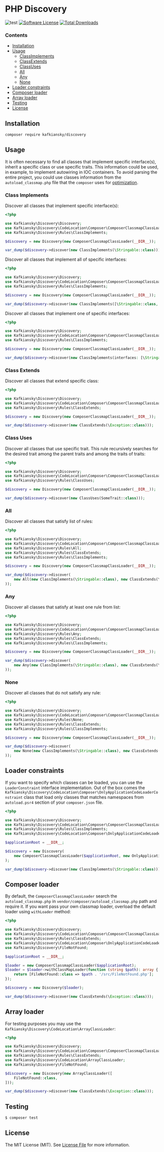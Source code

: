 # PHP Discovery

![test](https://github.com/kafkiansky/discovery/workflows/test/badge.svg?event=push)
[![Software License](https://img.shields.io/badge/license-MIT-brightgreen.svg?style=flat-square)](LICENSE)
[![Total Downloads](https://img.shields.io/packagist/dt/kafkiansky/discovery.svg?style=flat-square)](https://packagist.org/packages/kafkiansky/discovery)

### Contents

- [Installation](#installation)
- [Usage](#usage)
  - [ClassImplements](#class-implements)
  - [ClassExtends](#class-extends)
  - [ClassUses](#class-uses)
  - [All](#all)
  - [Any](#any)
  - [None](#none)
- [Loader constraints](#loader-constraints)
- [Composer loader](#composer-loader)
- [Array loader](#array-loader)
- [Testing](#testing)
- [License](#license)

## Installation

```bash
composer require kafkiansky/discovery
```

## Usage

It is often necessary to find all classes that implement specific interface(s), inherit a specific class or use specific traits.
This information could be used, in example, to implement autowiring in IOC containers. To avoid parsing the entire project, you could use classes information from the `autoload_classmap.php` file that the `composer` uses for [optimization](https://getcomposer.org/doc/articles/autoloader-optimization.md).

### Class Implements

Discover all classes that implement specific interface(s):

```php
<?php

use Kafkiansky\Discovery\Discovery;
use Kafkiansky\Discovery\CodeLocation\Composer\ComposerClassmapClassLoader;
use Kafkiansky\Discovery\Rules\ClassImplements;

$discovery = new Discovery(new ComposerClassmapClassLoader(__DIR__));

var_dump($discovery->discover(new ClassImplements(\Stringable::class))); // discover all interfaces that implement the Stringable interface.
```

Discover all classes that implement all of specific interfaces:

```php
<?php

use Kafkiansky\Discovery\Discovery;
use Kafkiansky\Discovery\CodeLocation\Composer\ComposerClassmapClassLoader;
use Kafkiansky\Discovery\Rules\ClassImplements;

$discovery = new Discovery(new ComposerClassmapClassLoader(__DIR__));

var_dump($discovery->discover(new ClassImplements([\Stringable::class, \ArrayAccess::class])));
```

Discover all classes that implement one of specific interfaces:

```php
<?php

use Kafkiansky\Discovery\Discovery;
use Kafkiansky\Discovery\CodeLocation\Composer\ComposerClassmapClassLoader;
use Kafkiansky\Discovery\Rules\ClassImplements;

$discovery = new Discovery(new ComposerClassmapClassLoader(__DIR__));

var_dump($discovery->discover(new ClassImplements(interfaces: [\Stringable::class, \ArrayAccess::class], implementsAll: false)));
```

### Class Extends

Discover all classes that extend specific class:

```php
<?php

use Kafkiansky\Discovery\Discovery;
use Kafkiansky\Discovery\CodeLocation\Composer\ComposerClassmapClassLoader;
use Kafkiansky\Discovery\Rules\ClassExtends;

$discovery = new Discovery(new ComposerClassmapClassLoader(__DIR__));

var_dump($discovery->discover(new ClassExtends(\Exception::class)));
```

### Class Uses

Discover all classes that use specific trait. This rule recursively searches for the desired trait among the parent traits and among the traits of traits:

```php
<?php

use Kafkiansky\Discovery\Discovery;
use Kafkiansky\Discovery\CodeLocation\Composer\ComposerClassmapClassLoader;
use Kafkiansky\Discovery\Rules\ClassUses;

$discovery = new Discovery(new ComposerClassmapClassLoader(__DIR__));

var_dump($discovery->discover(new ClassUses(SomeTrait::class)));
```

### All

Discover all classes that satisfy list of rules:

```php
<?php

use Kafkiansky\Discovery\Discovery;
use Kafkiansky\Discovery\CodeLocation\Composer\ComposerClassmapClassLoader;
use Kafkiansky\Discovery\Rules\All;
use Kafkiansky\Discovery\Rules\ClassExtends;
use Kafkiansky\Discovery\Rules\ClassImplements;

$discovery = new Discovery(new ComposerClassmapClassLoader(__DIR__));

var_dump($discovery->discover(
    new All(new ClassImplements(\Stringable::class), new ClassExtends(\Exception::class))
));
```

### Any

Discover all classes that satisfy at least one rule from list:

```php
<?php

use Kafkiansky\Discovery\Discovery;
use Kafkiansky\Discovery\CodeLocation\Composer\ComposerClassmapClassLoader;
use Kafkiansky\Discovery\Rules\Any;
use Kafkiansky\Discovery\Rules\ClassExtends;
use Kafkiansky\Discovery\Rules\ClassImplements;

$discovery = new Discovery(new ComposerClassmapClassLoader(__DIR__));

var_dump($discovery->discover(
    new Any(new ClassImplements(\Stringable::class), new ClassExtends(\Exception::class))
));
```

### None

Discover all classes that do not satisfy any rule:

```php
<?php

use Kafkiansky\Discovery\Discovery;
use Kafkiansky\Discovery\CodeLocation\Composer\ComposerClassmapClassLoader;
use Kafkiansky\Discovery\Rules\None;
use Kafkiansky\Discovery\Rules\ClassExtends;
use Kafkiansky\Discovery\Rules\ClassImplements;

$discovery = new Discovery(new ComposerClassmapClassLoader(__DIR__));

var_dump($discovery->discover(
    new None(new ClassImplements(\Stringable::class), new ClassExtends(\Exception::class))
));
```

## Loader constraints

If you want to specify which classes can be loaded, you can use the `LoaderConstraint` interface implementation.
Out of the box comes the `Kafkiansky\Discovery\CodeLocation\Composer\OnlyApplicationCodeLoaderConstraint` class that load only classes that matches namespaces from `autoload.psr4` section of your `composer.json` file.

```php
<?php

use Kafkiansky\Discovery\Discovery;
use Kafkiansky\Discovery\CodeLocation\Composer\ComposerClassmapClassLoader;
use Kafkiansky\Discovery\Rules\ClassImplements;
use Kafkiansky\Discovery\CodeLocation\Composer\OnlyApplicationCodeLoaderConstraint;

$applicationRoot = __DIR__;

$discovery = new Discovery(
    new ComposerClassmapClassLoader($applicationRoot, new OnlyApplicationCodeLoaderConstraint($applicationRoot))
);

var_dump($discovery->discover(new ClassImplements(\Stringable::class)));
```

## Composer loader

By default, the `ComposerClassmapClassLoader` search the `autoload_classmap.php` in `vendor/composer/autoload_classmap.php` path and require it.
If you want pass your own classmap loader, overload the default loader using `withLoader` method:

```php
<?php

use Kafkiansky\Discovery\Discovery;
use Kafkiansky\Discovery\CodeLocation\Composer\ComposerClassmapClassLoader;
use Kafkiansky\Discovery\Rules\ClassExtends;
use Kafkiansky\Discovery\CodeLocation\Composer\OnlyApplicationCodeLoaderConstraint;
use Kafkiansky\Discovery\FileNotFound;

$applicationRoot = __DIR__;

$loader = new ComposerClassmapClassLoader($applicationRoot);
$loader = $loader->withClassMapLoader(function (string $path): array {
    return [FileNotFound::class => $path . '/src/FileNotFound.php'];
});

$discovery = new Discovery($loader);

var_dump($discovery->discover(new ClassExtends(\Exception::class)));
```

## Array loader

For testing purposes you may use the `Kafkiansky\Discovery\CodeLocation\ArrayClassLoader`:

```php
<?php

use Kafkiansky\Discovery\Discovery;
use Kafkiansky\Discovery\CodeLocation\Composer\ComposerClassmapClassLoader;
use Kafkiansky\Discovery\Rules\ClassExtends;
use Kafkiansky\Discovery\CodeLocation\ArrayClassLoader;
use Kafkiansky\Discovery\FileNotFound;

$discovery = new Discovery(new ArrayClassLoader([
    FileNotFound::class,
]));

var_dump($discovery->discover(new ClassExtends(\Exception::class)));
```

## Testing

``` bash
$ composer test
```  

## License

The MIT License (MIT). See [License File](LICENSE) for more information.